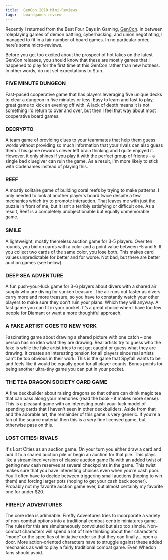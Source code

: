 ```yaml
---
title:  GenCon 2018 Mini-Reviews
tags:   boardgames review
---
```


Recently I returned from the Best Four Days in Gaming, [GenCon](http://www.gencon.com). In between roleplaying games of demon battling, cyberhacking, and union negotiating, I managed to fit in a fair number of board games. In no particular order, here’s some micro-reviews.

Before you get too excited about the prospect of hot takes on the latest GenCon releases, you should know that these are mostly games that I happened to play for the first time at this GenCon rather than new hotness. In other words, do not set expectations to Stun.

### FIVE MINUTE DUNGEON

Fast-paced cooperative game that has players leveraging five unique decks to clear a dungeon in five minutes or less. Easy to learn and fast to play, great game to kick an evening off with. A lack of depth means it is not something I'd return to over and over, but then I feel that way about most cooperative board games.

### DECRYPTO
A team game of providing clues to your teammates that help them guess words without providing so much information that your rivals can also guess them. This game rewards clever left brain thinking and I quite enjoyed it. However, it only shines if you play it with the perfect group of friends - a single bad cluegiver can ruin the game. As a result, I'm more likely to stick with Codenames instead of playing this.

### REEF
A mostly solitaire game of building coral reefs by trying to make patterns. I only needed to look at another player's board twice despite a few mechanics which try to promote interaction. That leaves me with just the puzzle in front of me, but it isn’t a terribly satisfying or difficult one. As a result, Reef is a completely unobjectionable but equally unmemorable game.

### SMILE
A lightweight, mostly themeless auction game for 3-5 players. Over ten rounds, you bid on cards with a color and a point value between -5 and 5. If you collect two cards of the same color, you lose both. This makes card values unpredictable for better and for worse. Not bad, but there are better auction games (see below).

### DEEP SEA ADVENTURE
A fun push-your-luck game for 3-6 players about divers with a shared air supply who are diving for sunken treasure. The air runs out faster as divers carry more and more treasure, so you have to constantly watch your other players to make sure they don't ruin your plans. Which they will anyway. A fast game you can fit in your pocket. It’s a great choice when I have too few people for Diamant or want a more thoughtful approach. 

### A FAKE ARTIST GOES TO NEW YORK
Fascinating game about drawing a shared picture with one catch –  one person has no idea what they are drawing. Real artists try to guess who the fake is while the fake artist tries to not get caught or guess what they are drawing. It creates an interesting tension for all players since real artists can't be too obvious in their work. This is the game that Spyfall wants to be and feels like it would be equally good for all player counts. Bonus points for being another ultra-tiny game you can put in your pocket.

### THE TEA DRAGON SOCIETY CARD GAME
A fine deckbuilder about raising dragons so that others can drink magic tea that can pass along your memories (read the book - it makes more sense). This is a pleasant game with an interesting push-your-luck model of spending cards that I haven't seen in other deckbuilders. Aside from that and the adorable art, the remainder of this game is very generic. If you’re a fan of the source material then this is a very fine licensed game, but otherwise pass on this.

### LOST CITIES: RIVALS

It's Lost Cities as an auction game. On your turn you either draw a card and add it to a shared auction pile or begin an auction for that pile. This plays like a streamlined version of classic auction game Ra with an added twist of getting new cash reserves at several checkpoints in the game. This twist makes sure that you have interesting choices even when you’re cash poor. You’ll often have to decide between triggering small auctions (hoping to win them) and forcing larger pots (hoping to get your cash back sooner). Probably not my favorite auction game ever, but almost certainly my favorite one for under $20.

### FIREFLY ADVENTURES

The core idea is admirable. Firefly Adventures tries to incorporate a variety of non-combat options into a traditional combat-centric miniatures game. The rules for this are simultaneously convoluted but also too simple. Non-combat characters will spend a lot of time thinking about their character’s “mode” or the specifics of initiative order so that they can finally… open a door. More action-oriented characters have to struggle against these added mechanics as well to play a fairly traditional combat game. Even Whedon fans should avoid.